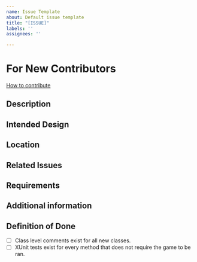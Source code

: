 ```yaml
---
name: Issue Template
about: Default issue template
title: "[ISSUE]"
labels: ''
assignees: ''

---
```


# For New Contributors
[How to contribute](https://github.com/Bannerlord-Coop-Team/BannerlordCoop/wiki/Getting-Started-as-a-Contributor)

## Description
<!-- Describe why this issue is needed. -->


## Intended Design
<!-- Provide any relevant design documents, create any if complexity requires. -->


## Location
<!-- Add where changes for this issue will exist. -->
<!-- Add any related files here. -->


## Related Issues
<!-- Add any related issues here (Child of #EPIC/ Blocked by #SOMETHING). -->


## Requirements
<!-- Add testable requirements if needed. -->


## Additional information
<!-- Add all information that might be useful while working on this issue here. (e.g. places in the code to look at) -->


## Definition of Done
- [ ] Class level comments exist for all new classes.
- [ ] XUnit tests exist for every method that does not require the game to be ran.
<!-- Create more required items as needed. -->
